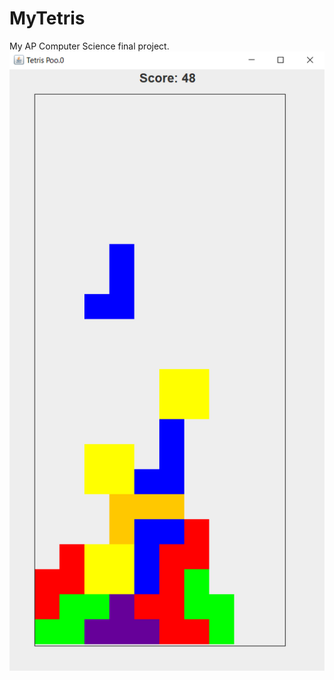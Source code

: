 # MyTetris
My AP Computer Science final project.
![My Tetris Image](https://github.com/danified4/MyTetris/blob/main/MyTetrisImage.png)
